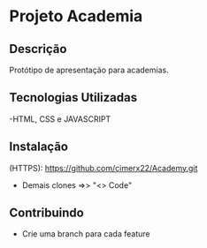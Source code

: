 # Projeto Academia

## Descrição

Protótipo de apresentação para academias.

## Tecnologias Utilizadas

-HTML, CSS e JAVASCRIPT

## Instalação

(HTTPS): https://github.com/cimerx22/Academy.git

- Demais clones =>> "<> Code"

## Contribuindo

- Crie uma branch para cada feature